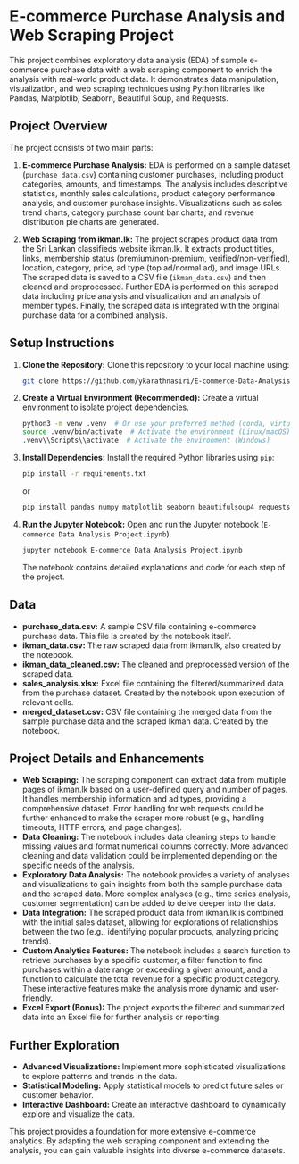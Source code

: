 
# E-commerce Purchase Analysis and Web Scraping Project

This project combines exploratory data analysis (EDA) of sample e-commerce purchase data with a web scraping component to enrich the analysis with real-world product data. It demonstrates data manipulation, visualization, and web scraping techniques using Python libraries like Pandas, Matplotlib, Seaborn, Beautiful Soup, and Requests.

## Project Overview

The project consists of two main parts:

1. **E-commerce Purchase Analysis:** EDA is performed on a sample dataset (`purchase_data.csv`) containing customer purchases, including product categories, amounts, and timestamps. The analysis includes descriptive statistics, monthly sales calculations, product category performance analysis, and customer purchase insights.  Visualizations such as sales trend charts, category purchase count bar charts, and revenue distribution pie charts are generated.

2. **Web Scraping from ikman.lk:** The project scrapes product data from the Sri Lankan classifieds website ikman.lk.  It extracts product titles, links, membership status (premium/non-premium, verified/non-verified), location, category, price, ad type (top ad/normal ad), and image URLs. The scraped data is saved to a CSV file (`ikman_data.csv`) and then cleaned and preprocessed.  Further EDA is performed on this scraped data including price analysis and visualization and an analysis of member types.  Finally, the scraped data is integrated with the original purchase data for a combined analysis.

## Setup Instructions

1. **Clone the Repository:** Clone this repository to your local machine using:

   ```bash
   git clone https://github.com/ykarathnasiri/E-commerce-Data-Analysis-Project.git 
   ```

2. **Create a Virtual Environment (Recommended):** Create a virtual environment to isolate project dependencies.

   ```bash
   python3 -m venv .venv  # Or use your preferred method (conda, virtualenvwrapper, etc.)
   source .venv/bin/activate  # Activate the environment (Linux/macOS)
   .venv\\Scripts\\activate  # Activate the environment (Windows) 
   ```

3. **Install Dependencies:** Install the required Python libraries using `pip`:

   ```bash
   pip install -r requirements.txt
   ```
   or
   ```bash
   pip install pandas numpy matplotlib seaborn beautifulsoup4 requests openpyxl tqdm
   ```


4. **Run the Jupyter Notebook:** Open and run the Jupyter notebook (`E-commerce Data Analysis Project.ipynb`).  

   ```bash
   jupyter notebook E-commerce Data Analysis Project.ipynb 
   ```
   The notebook contains detailed explanations and code for each step of the project.


## Data

* **purchase_data.csv:**  A sample CSV file containing e-commerce purchase data. This file is created by the notebook itself.
* **ikman_data.csv:** The raw scraped data from ikman.lk, also created by the notebook.
* **ikman_data_cleaned.csv:** The cleaned and preprocessed version of the scraped data.
* **sales_analysis.xlsx:**  Excel file containing the filtered/summarized data from the purchase dataset. Created by the notebook upon execution of relevant cells.
* **merged_dataset.csv:** CSV file containing the merged data from the sample purchase data and the scraped Ikman data. Created by the notebook.

## Project Details and Enhancements

* **Web Scraping:** The scraping component can extract data from multiple pages of ikman.lk based on a user-defined query and number of pages. It handles membership information and ad types, providing a comprehensive dataset. Error handling for web requests could be further enhanced to make the scraper more robust (e.g., handling timeouts, HTTP errors, and page changes).
* **Data Cleaning:** The notebook includes data cleaning steps to handle missing values and format numerical columns correctly.  More advanced cleaning and data validation could be implemented depending on the specific needs of the analysis.
* **Exploratory Data Analysis:** The notebook provides a variety of analyses and visualizations to gain insights from both the sample purchase data and the scraped data. More complex analyses (e.g., time series analysis, customer segmentation) can be added to delve deeper into the data.
* **Data Integration:** The scraped product data from ikman.lk is combined with the initial sales dataset, allowing for explorations of relationships between the two (e.g., identifying popular products, analyzing pricing trends).
* **Custom Analytics Features:** The notebook includes a search function to retrieve purchases by a specific customer, a filter function to find purchases within a date range or exceeding a given amount, and a function to calculate the total revenue for a specific product category.  These interactive features make the analysis more dynamic and user-friendly.
* **Excel Export (Bonus):** The project exports the filtered and summarized data into an Excel file for further analysis or reporting.

## Further Exploration

* **Advanced Visualizations:** Implement more sophisticated visualizations to explore patterns and trends in the data.
* **Statistical Modeling:**  Apply statistical models to predict future sales or customer behavior.
* **Interactive Dashboard:** Create an interactive dashboard to dynamically explore and visualize the data.


This project provides a foundation for more extensive e-commerce analytics. By adapting the web scraping component and extending the analysis, you can gain valuable insights into diverse e-commerce datasets.

